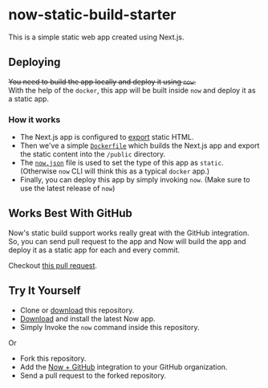 # now-static-build-starter

This is a simple static web app created using Next.js.

## Deploying

~~You need to build the app locally and deploy it using `now`.~~<br/>
With the help of the `docker`, this app will be built inside `now` and deploy it as a static app.

### How it works

* The Next.js app is configured to [export](https://nextjs.org/docs/#static-html-export) static HTML.
* Then we've a simple [`Dockerfile`](./Dockerfile) which builds the Next.js app and export the static content into the `/public` directory.
* The [`now.json`](./now.json) file is used to set the type of this app as `static`. (Otherwise `now` CLI will think this as a typical `docker` app.)
* Finally, you can deploy this app by simply invoking `now`. (Make sure to use the latest release of `now`)

## Works Best With GitHub

Now's static build support works really great with the GitHub integration.
So, you can send pull request to the app and Now will build the app and deploy it as a static app for each and every commit.

Checkout [this pull request](https://github.com/zeit/now-static-build-starter/pull/1).

## Try It Yourself

* Clone or [download](https://github.com/zeit/now-static-build-starter/archive/master.zip) this repository.
* [Download](https://zeit.co/download) and install the latest Now app.
* Simply Invoke the `now` command inside this repository.

Or

* Fork this repository.
* Add the [Now + GitHub](https://zeit.co/github) integration to your GitHub organization.
* Send a pull request to the forked repository.

